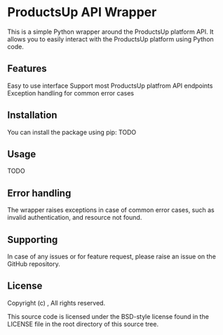 # ProductsUp API Wrapper
This is a simple Python wrapper around the ProductsUp platform API. It allows you to easily interact with the ProductsUp platform using Python code.

## Features
Easy to use interface
Support most ProductsUp platfrom API endpoints
Exception handling for common error cases

## Installation
You can install the package using pip:
TODO

## Usage
TODO

## Error handling
The wrapper raises exceptions in case of common error cases, such as invalid authentication, and resource not found.


## Supporting
In case of any issues or for feature request, please raise an issue on the GitHub repository.

## License
Copyright (c) <year>, <copyright holder>
All rights reserved.

This source code is licensed under the BSD-style license found in the
LICENSE file in the root directory of this source tree. 